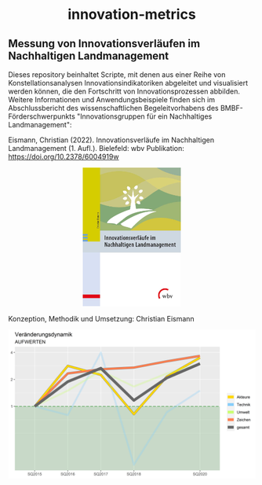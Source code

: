 # <center>innovation-metrics</center>

## Messung von Innovationsverläufen im Nachhaltigen Landmanagement

Dieses repository beinhaltet Scripte, mit denen aus einer Reihe von Konstellationsanalysen Innovationsindikatoriken abgeleitet und visualisiert werden können, die den Fortschritt von Innovationsprozessen abbilden. Weitere Informationen und Anwendungsbeispiele finden sich im Abschlussbericht des wissenschaftlichen Begeleitvorhabens des BMBF-Förderschwerpunkts "Innovationsgruppen für ein Nachhaltiges Landmanagement":

Eismann, Christian (2022). Innovationsverläufe im Nachhaltigen Landmanagement (1. Aufl.). Bielefeld: wbv Publikation: https://doi.org/10.2378/6004919w

<center><img src="images/cover.jpg" alt="book cover" width="200"/></center>

Konzeption, Methodik und Umsetzung: Christian Eismann

![sample image](images/sample.png)